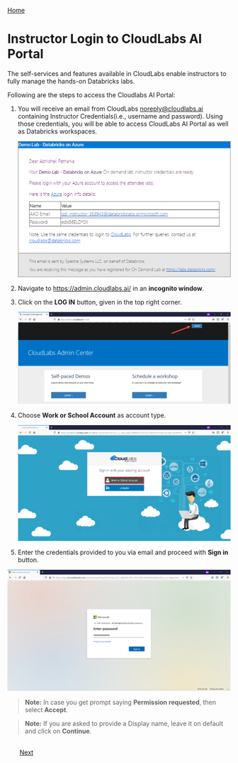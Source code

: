 [Home](./../README.md)

# Instructor Login to CloudLabs AI Portal 

The self-services and features available in CloudLabs enable instructors to fully manage the hands-on Databricks labs. 

Following are the steps to access the Cloudlabs AI Portal:

1. You will receive an email from CloudLabs <noreply@cloudlabs.ai> containing Instructor Credentials(i.e., username and password). Using those credentials, you will be able to access CloudLabs AI Portal as well as Databricks workspaces.

     ![](media/image0.png)

2. Navigate to https://admin.cloudlabs.ai/ in an **incognito window**. 

3. Click on the **LOG IN** button, given in the top right corner.

    ![](media/image1.png)

4. Choose **Work or School Account** as account type.
    
   ![](media/image2.png) 
    
5. Enter the credentials provided to you via email and proceed with **Sign in** button.

  ![](media/image3.png) 
  
> **Note:** In case you get prompt saying **Permission requested**, then select **Accept**.

> **Note:** If you are asked to provide a Display name, leave it on default and click on **Continue**.
 

&nbsp;&nbsp;&nbsp;&nbsp;&nbsp;&nbsp;&nbsp;&nbsp;&nbsp;&nbsp;&nbsp;&nbsp;&nbsp;&nbsp;&nbsp;&nbsp;&nbsp;&nbsp;&nbsp;&nbsp;&nbsp;&nbsp;&nbsp;&nbsp;&nbsp;&nbsp;&nbsp;&nbsp;&nbsp;&nbsp;&nbsp;&nbsp;&nbsp;&nbsp;&nbsp;&nbsp;&nbsp;&nbsp;&nbsp;&nbsp;&nbsp;&nbsp;&nbsp;&nbsp;&nbsp;&nbsp;&nbsp;&nbsp;&nbsp;&nbsp;&nbsp;&nbsp;&nbsp;&nbsp;&nbsp;&nbsp;&nbsp;&nbsp;&nbsp;&nbsp;&nbsp;&nbsp;&nbsp;&nbsp;&nbsp;&nbsp;&nbsp;&nbsp;&nbsp;&nbsp;&nbsp;&nbsp;&nbsp;&nbsp;&nbsp;&nbsp;&nbsp;&nbsp;&nbsp;&nbsp;&nbsp;&nbsp;&nbsp;&nbsp;&nbsp;&nbsp;&nbsp;&nbsp;&nbsp;&nbsp;&nbsp;&nbsp;&nbsp;&nbsp;&nbsp;&nbsp;&nbsp;&nbsp;&nbsp;&nbsp;&nbsp;&nbsp;&nbsp;&nbsp;&nbsp;&nbsp;&nbsp;&nbsp;&nbsp;&nbsp;&nbsp;&nbsp;&nbsp;&nbsp;&nbsp;&nbsp;&nbsp;&nbsp;&nbsp;&nbsp;&nbsp;&nbsp;&nbsp;&nbsp;&nbsp;&nbsp;&nbsp;&nbsp;&nbsp;&nbsp;&nbsp;&nbsp;&nbsp;&nbsp;&nbsp;[Next](./Manage-On-Demand-Labs-readme.md)
